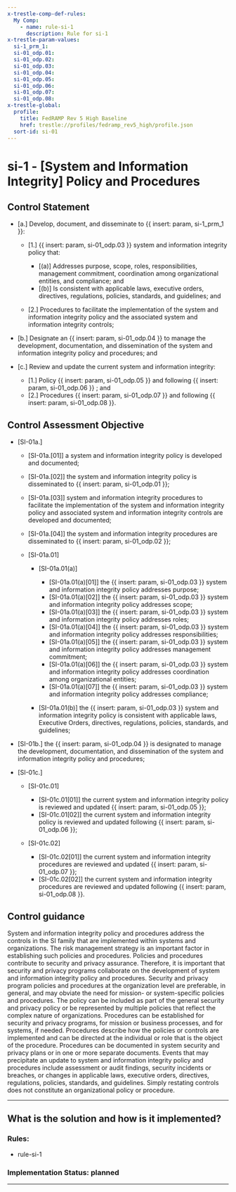 ```yaml
---
x-trestle-comp-def-rules:
  My Comp:
    - name: rule-si-1
      description: Rule for si-1
x-trestle-param-values:
  si-1_prm_1:
  si-01_odp.01:
  si-01_odp.02:
  si-01_odp.03:
  si-01_odp.04:
  si-01_odp.05:
  si-01_odp.06:
  si-01_odp.07:
  si-01_odp.08:
x-trestle-global:
  profile:
    title: FedRAMP Rev 5 High Baseline
    href: trestle://profiles/fedramp_rev5_high/profile.json
  sort-id: si-01
---
```


# si-1 - \[System and Information Integrity\] Policy and Procedures

## Control Statement

- \[a.\] Develop, document, and disseminate to {{ insert: param, si-1_prm_1 }}:

  - \[1.\] {{ insert: param, si-01_odp.03 }} system and information integrity policy that:

    - \[(a)\] Addresses purpose, scope, roles, responsibilities, management commitment, coordination among organizational entities, and compliance; and
    - \[(b)\] Is consistent with applicable laws, executive orders, directives, regulations, policies, standards, and guidelines; and

  - \[2.\] Procedures to facilitate the implementation of the system and information integrity policy and the associated system and information integrity controls;

- \[b.\] Designate an {{ insert: param, si-01_odp.04 }} to manage the development, documentation, and dissemination of the system and information integrity policy and procedures; and

- \[c.\] Review and update the current system and information integrity:

  - \[1.\] Policy {{ insert: param, si-01_odp.05 }} and following {{ insert: param, si-01_odp.06 }} ; and
  - \[2.\] Procedures {{ insert: param, si-01_odp.07 }} and following {{ insert: param, si-01_odp.08 }}.

## Control Assessment Objective

- \[SI-01a.\]

  - \[SI-01a.[01]\] a system and information integrity policy is developed and documented;
  - \[SI-01a.[02]\] the system and information integrity policy is disseminated to {{ insert: param, si-01_odp.01 }};
  - \[SI-01a.[03]\] system and information integrity procedures to facilitate the implementation of the system and information integrity policy and associated system and information integrity controls are developed and documented;
  - \[SI-01a.[04]\] the system and information integrity procedures are disseminated to {{ insert: param, si-01_odp.02 }};
  - \[SI-01a.01\]

    - \[SI-01a.01(a)\]

      - \[SI-01a.01(a)[01]\] the {{ insert: param, si-01_odp.03 }} system and information integrity policy addresses purpose;
      - \[SI-01a.01(a)[02]\] the {{ insert: param, si-01_odp.03 }} system and information integrity policy addresses scope;
      - \[SI-01a.01(a)[03]\] the {{ insert: param, si-01_odp.03 }} system and information integrity policy addresses roles;
      - \[SI-01a.01(a)[04]\] the {{ insert: param, si-01_odp.03 }} system and information integrity policy addresses responsibilities;
      - \[SI-01a.01(a)[05]\] the {{ insert: param, si-01_odp.03 }} system and information integrity policy addresses management commitment;
      - \[SI-01a.01(a)[06]\] the {{ insert: param, si-01_odp.03 }} system and information integrity policy addresses coordination among organizational entities;
      - \[SI-01a.01(a)[07]\] the {{ insert: param, si-01_odp.03 }} system and information integrity policy addresses compliance;

    - \[SI-01a.01(b)\] the {{ insert: param, si-01_odp.03 }} system and information integrity policy is consistent with applicable laws, Executive Orders, directives, regulations, policies, standards, and guidelines;

- \[SI-01b.\] the {{ insert: param, si-01_odp.04 }} is designated to manage the development, documentation, and dissemination of the system and information integrity policy and procedures;

- \[SI-01c.\]

  - \[SI-01c.01\]

    - \[SI-01c.01[01]\] the current system and information integrity policy is reviewed and updated {{ insert: param, si-01_odp.05 }};
    - \[SI-01c.01[02]\] the current system and information integrity policy is reviewed and updated following {{ insert: param, si-01_odp.06 }};

  - \[SI-01c.02\]

    - \[SI-01c.02[01]\] the current system and information integrity procedures are reviewed and updated {{ insert: param, si-01_odp.07 }};
    - \[SI-01c.02[02]\] the current system and information integrity procedures are reviewed and updated following {{ insert: param, si-01_odp.08 }}.

## Control guidance

System and information integrity policy and procedures address the controls in the SI family that are implemented within systems and organizations. The risk management strategy is an important factor in establishing such policies and procedures. Policies and procedures contribute to security and privacy assurance. Therefore, it is important that security and privacy programs collaborate on the development of system and information integrity policy and procedures. Security and privacy program policies and procedures at the organization level are preferable, in general, and may obviate the need for mission- or system-specific policies and procedures. The policy can be included as part of the general security and privacy policy or be represented by multiple policies that reflect the complex nature of organizations. Procedures can be established for security and privacy programs, for mission or business processes, and for systems, if needed. Procedures describe how the policies or controls are implemented and can be directed at the individual or role that is the object of the procedure. Procedures can be documented in system security and privacy plans or in one or more separate documents. Events that may precipitate an update to system and information integrity policy and procedures include assessment or audit findings, security incidents or breaches, or changes in applicable laws, executive orders, directives, regulations, policies, standards, and guidelines. Simply restating controls does not constitute an organizational policy or procedure.

______________________________________________________________________

## What is the solution and how is it implemented?

<!-- For implementation status enter one of: implemented, partial, planned, alternative, not-applicable -->

<!-- Note that the list of rules under ### Rules: is read-only and changes will not be captured after assembly to JSON -->

<!-- Add control implementation description here for control: si-1 -->

### Rules:

  - rule-si-1

### Implementation Status: planned

______________________________________________________________________
